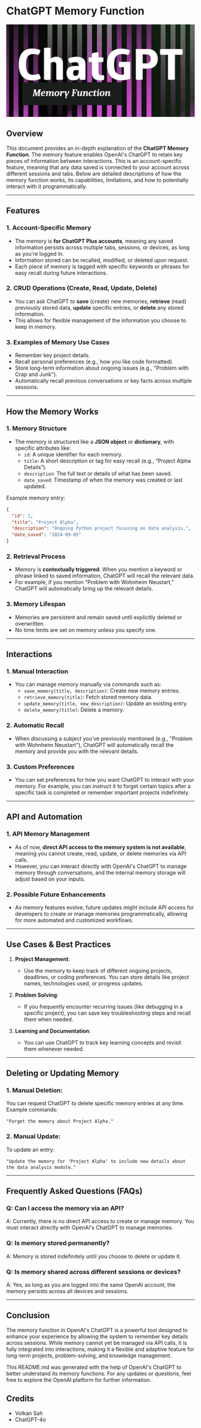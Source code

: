 
# ChatGPT Memory Function
![ChatGPT Memory Function](chatgpt.png)
## Overview

This document provides an in-depth explanation of the **ChatGPT Memory Function**. The memory feature enables OpenAI's ChatGPT to retain key pieces of information between interactions. This is an account-specific feature, meaning that any data saved is connected to your account across different sessions and tabs. Below are detailed descriptions of how the memory function works, its capabilities, limitations, and how to potentially interact with it programmatically.

---

## Features

### 1. **Account-Specific Memory**
   - The memory is **for ChatGPT Plus accounts**, meaning any saved information persists across multiple tabs, sessions, or devices, as long as you're logged in.
   - Information stored can be recalled, modified, or deleted upon request.
   - Each piece of memory is tagged with specific keywords or phrases for easy recall during future interactions.

### 2. **CRUD Operations (Create, Read, Update, Delete)**
   - You can ask ChatGPT to **save** (create) new memories, **retrieve** (read) previously stored data, **update** specific entries, or **delete** any stored information.
   - This allows for flexible management of the information you choose to keep in memory.
   
### 3. **Examples of Memory Use Cases**
   - Remember key project details.
   - Recall personal preferences (e.g., how you like code formatted).
   - Store long-term information about ongoing issues (e.g., "Problem with Crap and Junk").
   - Automatically recall previous conversations or key facts across multiple sessions.

---

## How the Memory Works

### 1. **Memory Structure**
   - The memory is structured like a **JSON object** or **dictionary**, with specific attributes like:
     - `id`: A unique identifier for each memory.
     - `title`: A short description or tag for easy recall (e.g., “Project Alpha Details”).
     - `description`: The full text or details of what has been saved.
     - `date_saved`: Timestamp of when the memory was created or last updated.
   
   Example memory entry:
   ```json
   {
     "id": 1,
     "title": "Project Alpha",
     "description": "Ongoing Python project focusing on data analysis.",
     "date_saved": "2024-09-05"
   }
   ```

### 2. **Retrieval Process**
   - Memory is **contextually triggered**. When you mention a keyword or phrase linked to saved information, ChatGPT will recall the relevant data.
   - For example, if you mention “Problem with Wohnheim Neustart,” ChatGPT will automatically bring up the relevant details.

### 3. **Memory Lifespan**
   - Memories are persistent and remain saved until explicitly deleted or overwritten.
   - No time limits are set on memory unless you specify one.

---

## Interactions

### 1. **Manual Interaction**
   - You can manage memory manually via commands such as:
     - `save_memory(title, description)`: Create new memory entries.
     - `retrieve_memory(title)`: Fetch stored memory data.
     - `update_memory(title, new_description)`: Update an existing entry.
     - `delete_memory(title)`: Delete a memory.

### 2. **Automatic Recall**
   - When discussing a subject you’ve previously mentioned (e.g., "Problem with Wohnheim Neustart"), ChatGPT will automatically recall the memory and provide you with the relevant details.
   
### 3. **Custom Preferences**
   - You can set preferences for how you want ChatGPT to interact with your memory. For example, you can instruct it to forget certain topics after a specific task is completed or remember important projects indefinitely.

---

## API and Automation

### 1. **API Memory Management**
   - As of now, **direct API access to the memory system is not available**, meaning you cannot create, read, update, or delete memories via API calls.
   - However, you can interact directly with OpenAI's ChatGPT to manage memory through conversations, and the internal memory storage will adjust based on your inputs.

### 2. **Possible Future Enhancements**
   - As memory features evolve, future updates might include API access for developers to create or manage memories programmatically, allowing for more automated and customized workflows.

---

## Use Cases & Best Practices

1. **Project Management**:
   - Use the memory to keep track of different ongoing projects, deadlines, or coding preferences. You can store details like project names, technologies used, or progress updates.

2. **Problem Solving**:
   - If you frequently encounter recurring issues (like debugging in a specific project), you can save key troubleshooting steps and recall them when needed.

3. **Learning and Documentation**:
   - You can use ChatGPT to track key learning concepts and revisit them whenever needed.

---

## Deleting or Updating Memory

### 1. **Manual Deletion**:
   You can request ChatGPT to delete specific memory entries at any time. Example commands:
   ```text
   "Forget the memory about Project Alpha."
   ```

### 2. **Manual Update**:
   To update an entry:
   ```text
   "Update the memory for 'Project Alpha' to include new details about the data analysis module."
   ```

---

## Frequently Asked Questions (FAQs)

### Q: Can I access the memory via an API?
   A: Currently, there is no direct API access to create or manage memory. You must interact directly with OpenAI's ChatGPT to manage memories.

### Q: Is memory stored permanently?
   A: Memory is stored indefinitely until you choose to delete or update it.

### Q: Is memory shared across different sessions or devices?
   A: Yes, as long as you are logged into the same OpenAI account, the memory persists across all devices and sessions.

---

## Conclusion

The memory function in OpenAI's ChatGPT is a powerful tool designed to enhance your experience by allowing the system to remember key details across sessions. While memory cannot yet be managed via API calls, it is fully integrated into interactions, making it a flexible and adaptive feature for long-term projects, problem-solving, and knowledge management.

This README.md was generated with the help of OpenAI's ChatGPT to better understand its memory functions. For any updates or questions, feel free to explore the OpenAI platform for further information.

## Credits
- Volkan Sah
- ChatGPT-4o
